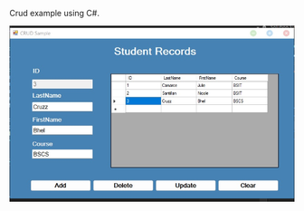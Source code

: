 Crud example using C#.


<img src="https://github.com/darklightcoder/ADO.Net-Crud/blob/main/screen.jpg">
